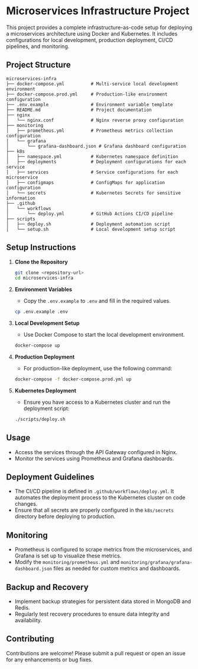 # Microservices Infrastructure Project

This project provides a complete infrastructure-as-code setup for deploying a microservices architecture using Docker and Kubernetes. It includes configurations for local development, production deployment, CI/CD pipelines, and monitoring.

## Project Structure

```
microservices-infra
├── docker-compose.yml          # Multi-service local development environment
├── docker-compose.prod.yml     # Production-like environment configuration
├── .env.example                # Environment variable template
├── README.md                   # Project documentation
├── nginx
│   └── nginx.conf              # Nginx reverse proxy configuration
├── monitoring
│   ├── prometheus.yml          # Prometheus metrics collection configuration
│   └── grafana
│       └── grafana-dashboard.json # Grafana dashboard configuration
├── k8s
│   ├── namespace.yml           # Kubernetes namespace definition
│   ├── deployments             # Deployment configurations for each service
│   ├── services                # Service configurations for each microservice
│   ├── configmaps              # ConfigMaps for application configuration
│   └── secrets                 # Kubernetes Secrets for sensitive information
├── .github
│   └── workflows
│       └── deploy.yml          # GitHub Actions CI/CD pipeline
├── scripts
│   ├── deploy.sh               # Deployment automation script
│   └── setup.sh                # Local development setup script
```

## Setup Instructions

1. **Clone the Repository**
   ```bash
   git clone <repository-url>
   cd microservices-infra
   ```

2. **Environment Variables**
   - Copy the `.env.example` to `.env` and fill in the required values.
   ```bash
   cp .env.example .env
   ```

3. **Local Development Setup**
   - Use Docker Compose to start the local development environment.
   ```bash
   docker-compose up
   ```

4. **Production Deployment**
   - For production-like deployment, use the following command:
   ```bash
   docker-compose -f docker-compose.prod.yml up
   ```

5. **Kubernetes Deployment**
   - Ensure you have access to a Kubernetes cluster and run the deployment script:
   ```bash
   ./scripts/deploy.sh
   ```

## Usage

- Access the services through the API Gateway configured in Nginx.
- Monitor the services using Prometheus and Grafana dashboards.

## Deployment Guidelines

- The CI/CD pipeline is defined in `.github/workflows/deploy.yml`. It automates the deployment process to the Kubernetes cluster on code changes.
- Ensure that all secrets are properly configured in the `k8s/secrets` directory before deploying to production.

## Monitoring

- Prometheus is configured to scrape metrics from the microservices, and Grafana is set up to visualize these metrics.
- Modify the `monitoring/prometheus.yml` and `monitoring/grafana/grafana-dashboard.json` files as needed for custom metrics and dashboards.

## Backup and Recovery

- Implement backup strategies for persistent data stored in MongoDB and Redis.
- Regularly test recovery procedures to ensure data integrity and availability.

## Contributing

Contributions are welcome! Please submit a pull request or open an issue for any enhancements or bug fixes.